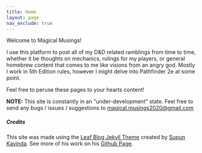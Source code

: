 ```yaml
---
title: Home
layout: page
nav_exclude: true
---
```


Welcome to Magical Musings!

I use this platform to post all of my D&D related ramblings from time to time, whether it be thoughts on mechanics, rulings for my players, or general homebrew content that comes to me like visions from an angry god. Mostly I work in 5th Edition rules, however I might delve into Pathfinder 2e at some point. 

Feel free to peruse these pages to your hearts content! 

**NOTE:** This site is constantly in an "under-development" state. Feel free to send any bugs / issues / suggestions to <a href="mailto:magical.musings2020@gmail.com">magical.musings2020@gmail.com</a>

##### Credits

This site was made using the <a href="https://supunkavinda.github.io/jekyll-theme-leaf/">Leaf Blog Jekyll Theme</a> created by <a target="_blank" href="https://twitter.com/_SupunKavinda">Supun Kavinda</a>. See more of his work on his <a href="https://github.com/SupunKavinda">Github Page</a>.